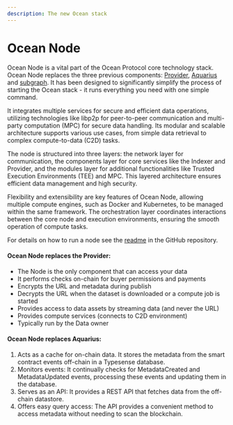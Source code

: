 ```yaml
---
description: The new Ocean stack
---
```


# Ocean Node

Ocean Node is a vital part of the Ocean Protocol core technology stack. Ocean Node replaces the three previous components: [Provider](../old-infrastructure/provider/), [Aquarius](../old-infrastructure/aquarius/) and [subgraph](../old-infrastructure/subgraph/). It has been designed to significantly simplify the process of starting the Ocean stack - it runs everything you need with one simple command.

It integrates multiple services for secure and efficient data operations, utilizing technologies like libp2p for peer-to-peer communication and multi-party computation (MPC) for secure data handling. Its modular and scalable architecture supports various use cases, from simple data retrieval to complex compute-to-data (C2D) tasks.

The node is structured into three layers: the network layer for communication, the components layer for core services like the Indexer and Provider, and the modules layer for additional functionalities like Trusted Execution Environments (TEE) and MPC. This layered architecture ensures efficient data management and high security.

Flexibility and extensibility are key features of Ocean Node, allowing multiple compute engines, such as Docker and Kubernetes, to be managed within the same framework. The orchestration layer coordinates interactions between the core node and execution environments, ensuring the smooth operation of compute tasks.&#x20;

For details on how to run a node see the [readme](https://github.com/oceanprotocol/ocean-node/) in the GitHub repository.

#### Ocean Node replaces the Provider: <a href="#what-does-the-provider-do" id="what-does-the-provider-do"></a>

* The Node is the only component that can access your data
* It performs checks on-chain for buyer permissions and payments
* Encrypts the URL and metadata during publish
* Decrypts the URL when the dataset is downloaded or a compute job is started
* Provides access to data assets by streaming data (and never the URL)
* Provides compute services (connects to C2D environment)
* Typically run by the Data owner

#### Ocean Node replaces Aquarius: <a href="#what-does-aquarius-do" id="what-does-aquarius-do"></a>

1. Acts as a cache for on-chain data. It stores the metadata from the smart contract events off-chain in a Typesense database.
2. Monitors events: It continually checks for MetadataCreated and MetadataUpdated events, processing these events and updating them in the database.
3. Serves as an API: It provides a REST API that fetches data from the off-chain datastore.
4. Offers easy query access: The API provides a convenient method to access metadata without needing to scan the blockchain.
